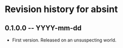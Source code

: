 # Revision history for absint

## 0.1.0.0  -- YYYY-mm-dd

* First version. Released on an unsuspecting world.
